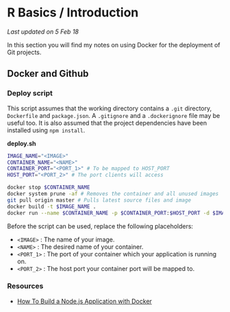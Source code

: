 # R Basics / Introduction
_Last updated on 5 Feb 18_

In this section you will find my notes on using Docker for the deployment of Git projects.

## Docker and Github

### Deploy script
This script assumes that the working directory contains a `.git` directory, `Dockerfile` and `package.json`. A `.gitignore` and a `.dockerignore` file may be useful too. It is also assumed that the project dependencies have been installed using `npm install`.

**deploy.sh**
```bash
IMAGE_NAME="<IMAGE>"
CONTAINER_NAME="<NAME>"
CONTAINER_PORT="<PORT_1>" # To be mapped to HOST_PORT
HOST_PORT="<PORT_2>" # The port clients will access

docker stop $CONTAINER_NAME
docker system prune -af # Removes the container and all unused images
git pull origin master # Pulls latest source files and image
docker build -t $IMAGE_NAME .
docker run --name $CONTAINER_NAME -p $CONTAINER_PORT:$HOST_PORT -d $IMAGE_NAME
```

Before the script can be used, replace the following placeholders:

* `<IMAGE>` : The name of your image.
* `<NAME>` : The desired name of your container.
* `<PORT_1>` : The port of your container which your application is running on.
* `<PORT_2>` : The host port your container port will be mapped to.

### Resources
* [How To Build a Node.js Application with Docker](https://www.digitalocean.com/community/tutorials/how-to-build-a-node-js-application-with-docker#step-4-%E2%80%94-using-a-repository-to-work-with-images)
